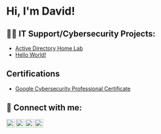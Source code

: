 <h1>Hi, I'm David! </h1>  

<h2>👨‍💻 IT Support/Cybersecurity Projects:</h2>

  - [Active Directory Home Lab ](https://github.com/Dave-1738)
  - [Hello World!](https://github.com/Dave-1738)

<h2>Certifications</h2>

- [Google Cybersecurity Professional Certificate]((https://coursera.org/verify/professional-cert/K16ULT215AGU))


<h2> 🤳 Connect with me:</h2>

[<img align="left" alt="JoshMadakor | YouTube" width="22px" src="https://cdn.jsdelivr.net/npm/simple-icons@v3/icons/youtube.svg" />][youtube]
[<img align="left" alt="JoshMadakor | Twitter" width="22px" src="https://cdn.jsdelivr.net/npm/simple-icons@v3/icons/twitter.svg" />][twitter]
[<img align="left" alt="JoshMadakor | LinkedIn" width="22px" src="https://cdn.jsdelivr.net/npm/simple-icons@v3/icons/linkedin.svg" />][linkedin]
[<img align="left" alt="JoshMadakor | Instagram" width="22px" src="https://cdn.jsdelivr.net/npm/simple-icons@v3/icons/instagram.svg" />][instagram]

[twitter]: https://twitter.com/Osunz_
[youtube]: https://www.youtube.com/@DavidOsunlola
[instagram]: https://www.instagram.com/osunz_th3_creator
[linkedin]: https://linkedin.com/in/david-osunlola

<!--
**Dave-1738 is a ✨ _special_ ✨ repository because its `README.md` (this file) appears on your GitHub profile.

Here are some ideas to get you started:

- 🔭 I’m currently working on ...
- 🌱 I’m currently learning ...
- 👯 I’m looking to collaborate on ...
- 🤔 I’m looking for help with ...
- 💬 Ask me about ...
- 📫 How to reach me: ...
- 😄 Pronouns: ...
- ⚡ Fun fact: ...
-->
